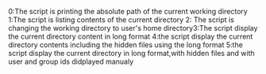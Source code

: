 0:The script is printing the absolute path of the current working directory
1:The script is listing contents of the current directory
2: The script is changing the working directory to user's home directory3:The script display the current directory content in long format
4:the script display the current directory contents including the hidden files using the long format
5:the script display the current directory  in long format,with hidden files and with user and group ids didplayed manualy

